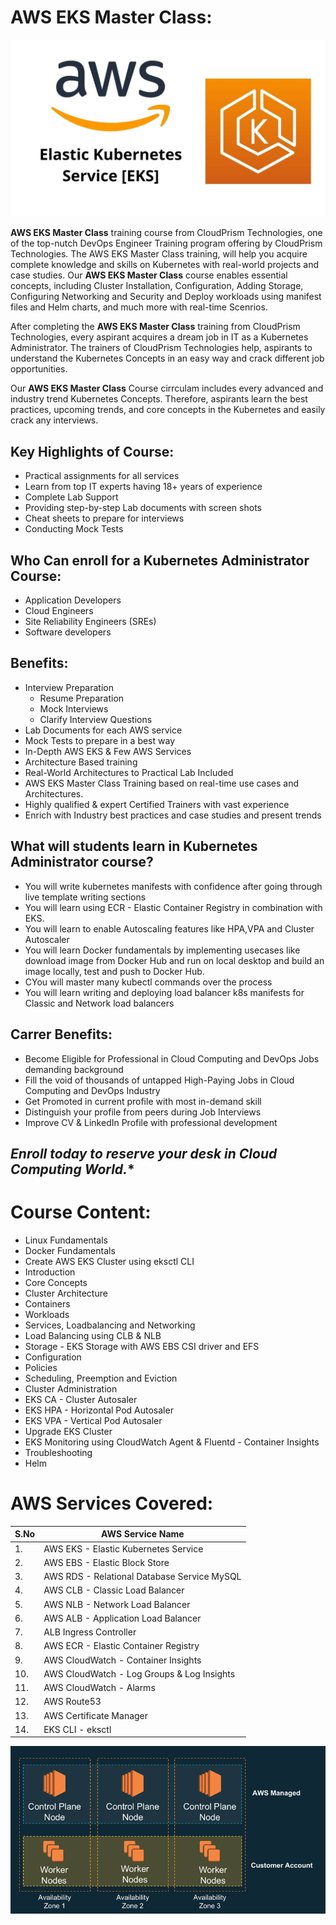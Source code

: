 # **AWS EKS Master Class:**

![cka](Images/aws-eks-1.jpg)

**AWS EKS Master Class** training course from CloudPrism Technologies, one of the top-nutch DevOps Engineer Training program offering by CloudPrism Technologies. The AWS EKS Master Class training, will  help you acquire complete knowledge and skills on Kubernetes with real-world projects and case studies. Our **AWS EKS Master Class** course enables essential concepts, including Cluster Installation, Configuration, Adding Storage, Configuring Networking and Security and Deploy workloads using manifest files and Helm charts, and much more with real-time Scenrios.

After completing the **AWS EKS Master Class** training from CloudPrism Technologies, every aspirant acquires a dream job in IT as a Kubernetes Administrator. The trainers of CloudPrism Technologies help, aspirants to understand the Kubernetes Concepts in an easy way and crack different job opportunities. 

Our **AWS EKS Master Class** Course cirrculam includes every advanced and industry trend Kubernetes Concepts. Therefore, aspirants learn the best practices, upcoming trends, and core concepts in the Kubernetes and easily crack any interviews.

## **Key Highlights of Course:**

-   Practical assignments for all services
-   Learn from top IT experts having 18+ years of experience
-   Complete Lab Support
-   Providing step-by-step Lab documents with screen shots
-   Cheat sheets to prepare for interviews
-   Conducting Mock Tests

## **Who Can enroll for a Kubernetes Administrator Course:**

-   Application Developers
-   Cloud Engineers
-   Site Reliability Engineers (SREs)
-   Software developers

## **Benefits:**

-   Interview Preparation   
    -   Resume Preparation
    -   Mock Interviews
    -   Clarify Interview Questions
-   Lab Documents for each AWS service
-   Mock Tests to prepare in a best way
-   In-Depth AWS EKS & Few AWS Services
-   Architecture Based training
-   Real-World Architectures to Practical Lab Included
-   AWS EKS Master Class Training based on real-time use cases and Architectures.
-   Highly qualified & expert Certified Trainers with vast experience
-   Enrich with Industry best practices and case studies and present trends

## **What will students learn in **Kubernetes Administrator** course?**

-   You will write kubernetes manifests with confidence after going through live template writing sections
-   You will learn using ECR - Elastic Container Registry in combination with EKS.
-   You will learn to enable Autoscaling features like HPA,VPA and Cluster Autoscaler
-   You will learn Docker fundamentals by implementing usecases like download image from Docker Hub and run on local desktop and build an image locally, test and push to Docker Hub.
-   CYou will master many kubectl commands over the process
-   You will learn writing and deploying load balancer k8s manifests for Classic and Network load balancers

## **Carrer Benefits:**

-   Become Eligible for Professional in Cloud Computing and DevOps Jobs demanding background
-   Fill the void of thousands of untapped High-Paying Jobs in Cloud Computing and DevOps Industry
-   Get Promoted in current profile with most in-demand skill
-   Distinguish your profile from peers during Job Interviews
-   Improve CV & LinkedIn Profile with professional development

## *Enroll today to reserve your desk in Cloud Computing World.**

# **Course Content:**

-   Linux Fundamentals
-   Docker Fundamentals
-   Create AWS EKS Cluster using eksctl CLI
-   Introduction
-   Core Concepts
-   Cluster Architecture
-   Containers
-   Workloads
-   Services, Loadbalancing and Networking
-   Load Balancing using CLB & NLB
-   Storage - EKS Storage with AWS EBS CSI driver and EFS
-   Configuration
-   Policies
-   Scheduling, Preemption and Eviction
-   Cluster Administration
-   EKS CA - Cluster Autosaler
-   EKS HPA - Horizontal Pod Autosaler
-   EKS VPA - Vertical Pod Autosaler
-   Upgrade EKS Cluster
-   EKS Monitoring using CloudWatch Agent & Fluentd - Container Insights
-   Troubleshooting
-   Helm

#   **AWS Services Covered:**

|S.No|  AWS Service Name|
|----| ---------------- |
|1.  | AWS EKS - Elastic Kubernetes Service |
|2.  | AWS EBS - Elastic Block Store |
|3.  | AWS RDS - Relational Database Service MySQL |
|4.  | AWS CLB - Classic Load Balancer |
|5.  | AWS NLB - Network Load Balancer |
|6.  | AWS ALB - Application Load Balancer |
|7.  | ALB Ingress Controller   |
|8.  | AWS ECR - Elastic Container Registry |
|9.  | AWS CloudWatch - Container Insights |
|10.  | AWS CloudWatch - Log Groups & Log Insights |
|11. | AWS CloudWatch - Alarms |
|12. | AWS Route53 |
|13. | AWS Certificate Manager |
|14. | EKS CLI - eksctl |

![k8s](Images/aws-eks-2.png)
